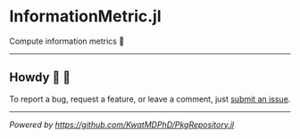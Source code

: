 # InformationMetric.jl

Compute information metrics :satellite:

---

## Howdy :wave: :cowboy_hat_face:

To report a bug, request a feature, or leave a comment, just [submit an issue](https://github.com/KwatMDPhD/InformationMetric.jl/issues/new/choose).

---

_Powered by https://github.com/KwatMDPhD/PkgRepository.jl_
